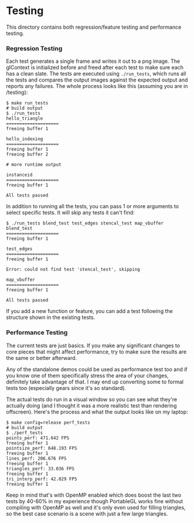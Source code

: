 Testing
=======

This directory contains both regression/feature testing and performance testing.

### Regression Testing

Each test generates a single frame and writes it out to a png image.
The glContext is initialized before and freed after each test to make sure each
has a clean slate.  The tests are executed using `./run_tests`, which runs
all the tests and compares the output images against the expected output and
reports any failures.  The whole process looks like this (assuming you are
in /testing):

```
$ make run_tests
# build output
$ ./run_tests
hello_triangle
====================
freeing buffer 1

hello_indexing
====================
freeing buffer 1
freeing buffer 2

# more runtime output

instanceid
====================
freeing buffer 1

All tests passed
```

In addition to running all the tests, you can pass 1 or more arguments to select specific tests.
It will skip any tests it can't find:

```
$ ./run_tests blend_test test_edges stencal_test map_vbuffer
blend_test
====================
freeing buffer 1

test_edges
====================
freeing buffer 1

Error: could not find test 'stencal_test', skipping

map_vbuffer
====================
freeing buffer 1

All tests passed
```

If you add a new function or feature, you can add a test following the structure shown
in the existing tests.

### Performance Testing

The current tests are just basics.  If you make any significant changes to core pieces
that might affect performance, try to make sure the results are the same or
better afterward.

Any of the standalone demos could be used as performance test too and if you know one
of them specifically stress the area of your changes, definitely take advantage of that.
I may end up converting some to formal tests too (especially gears since it's so standard).

The actual tests do run in a visual window so you can see what they're actually doing
(and I thought it was a more realistic test than rendering offscreen).  Here's the process
and what the output looks like on my laptop:

```
$ make config=release perf_tests
# build output
$ ./perf_tests
points_perf: 471.642 FPS
freeing buffer 1
pointsize_perf: 648.193 FPS
freeing buffer 1
lines_perf: 206.676 FPS
freeing buffer 1
triangles_perf: 33.036 FPS
freeing buffer 1
tri_interp_perf: 42.029 FPS
freeing buffer 1
```

Keep in mind that's with OpenMP enabled which does boost the last two tests by 40-60% in my
experience though PortableGL works fine without compiling with OpenMP as well and it's
only even used for filling triangles, so the best case scenario is a scene with just
a few large triangles.





